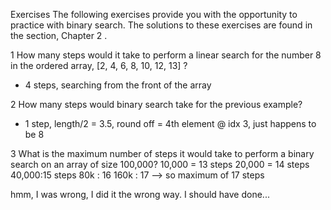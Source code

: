 Exercises
 The following exercises provide you with the opportunity to practice with binary search. The solutions to these exercises are found in the section,  Chapter 2  .

 1  How many steps would it take to perform a linear search for the number 8 in the ordered array, [2, 4, 6, 8, 10, 12, 13] ?
  - 4 steps, searching from the front of the array

 2  How many steps would binary search take for the previous example?
  - 1 step, length/2 = 3.5, round off = 4th element @ idx 3, just happens to be 8 

 3  What is the maximum number of steps it would take to perform a binary search on an array of size 100,000?
  10,000 = 13 steps
  20,000 = 14 steps
  40,000:15 steps
  80k : 16
  160k : 17 --> so maximum of 17 steps

  hmm, I was wrong, I did it the wrong way. I should have done...
   
